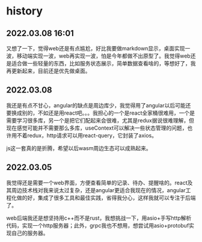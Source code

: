 # history

## 2022.03.08 16:01
又想了一下，觉得web还是有点尴尬，好比我要做markdown显示，桌面实现一波，移动端实现一波，web再实现一波，怕是今年都做不出原型了。我觉得web还是适合做一些轻量的东西，比如服务状态展示，简单数据查看啥的，等想好了，我再更新起来，目前还是优先做桌面。

## 2022.03.08
我还是有点不甘心，angular的缺点是周边库少，我觉得用了angular以后可能还要换成别的，不如还是用react吧。。。我担心的一个是react全家桶很难用，一个是需要学习很多库，另一个是把它们配起来会很难，尤其是redux据说很难理解，但现在感觉可能并不需要那么多库，useContext可以解决一些状态管理的问题，也许用不着redux，http请求可以用react-query，它封装了axios。

js这一套真的是折腾，希望以后wasm周边生态可以成熟起来。

## 2022.03.05
我觉得还是需要一个web界面，方便查看简单的记录、待办、提醒啥的。react及其周边技术栈对我来说太过复杂，还是angular更适合我现在的情况，angular工程化做的好，集成了很多工具和最佳实践，省得我分心，这样我就可以专注于后端了。

web后端我还是想坚持用c++而不是rust，我想挑战一下，用asio+手写http解析代码，实现一个http服务器；此外，grpc我也不想用，想尝试用asio+protobuf实现自己的服务器。

